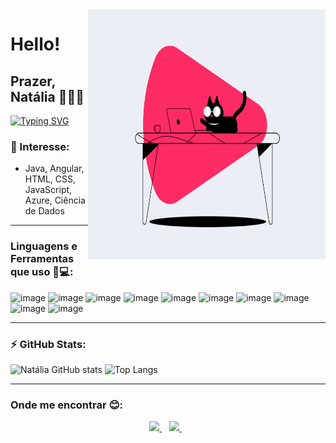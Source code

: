 <img align="right" width="380" height="400" src="https://github.com/sabinonatalia/sabinonatalia/blob/main/image_processing20200401-31608-jtqgjr.gif">

# Hello!
## Prazer, Natália 👩🏾‍💻
[![Typing SVG](https://readme-typing-svg.herokuapp.com?size=20&color=CD1C76&lines=Ci%C3%AAncia+de+Dados;Desenvolvimento;Ci%C3%AAncias+%26+Humanidades+)](https://git.io/typing-svg)



### 🎯 Interesse:
-  Java, Angular, HTML, CSS, JavaScript, Azure, Ciência de Dados

__________________________________________________________________________________________________________________________________________
### Linguagens e Ferramentas que uso 🚀💻:


![image](https://img.shields.io/badge/Java-ED8B00?style=for-the-badge&logo=java&logoColor=white)
![image](https://img.shields.io/badge/MySQL-00000F?style=for-the-badge&logo=mysql&logoColor=white)
![image](https://img.shields.io/badge/Eclipse-2C2255?style=for-the-badge&logo=eclipse&logoColor=white)
![image](https://img.shields.io/badge/Visual_Studio_Code-0078D4?style=for-the-badge&logo=visual%20studio%20code&logoColor=white)
![image](https://img.shields.io/badge/HTML5-E34F26?style=for-the-badge&logo=html5&logoColor=white)
![image](https://img.shields.io/badge/css3-%231572B6.svg?style=for-the-badge&logo=css3&logoColor=white)
![image](https://img.shields.io/badge/Angular-DD0031?style=for-the-badge&logo=angular&logoColor=white)
![image](https://img.shields.io/badge/JavaScript-323330?style=for-the-badge&logo=javascript&logoColor=F7DF1E)
![image](https://img.shields.io/badge/Node.js-339933?style=for-the-badge&logo=nodedotjs&logoColor=white)
![image](https://img.shields.io/badge/Spring_Boot-F2F4F9?style=for-the-badge&logo=spring-boot)

__________________________________________________________________________________________________________________________________________
### ⚡ GitHub Stats:
<p align="center">

![Natália GitHub stats](https://github-readme-stats.vercel.app/api?username=sabinonatalia&show_icons=true&theme=highcontrast)
![Top Langs](https://github-readme-stats.vercel.app/api/top-langs/?username=sabinonatalia&show_icons=true&theme=highcontrast)</p>

__________________________________________________________________________________________________________________________________________
### Onde me encontrar 😊:
<p align="center">

  <a href="https://www.linkedin.com/in/natalia-sabino/">
    <img src="https://img.shields.io/badge/LinkedIn-0077B5?style=for-the-badge&logo=linkedin&logoColor=white"/>
  </a>&nbsp;&nbsp;
    <a href="mailto:na.ssilva@outlook.com">
   <img src="https://img.shields.io/badge/Microsoft_Outlook-0078D4?style=for-the-badge&logo=microsoft-outlook&logoColor=white">    
  </a>&nbsp;&nbsp;</p>
  

